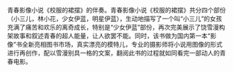 

青春影像小说《校服的裙摆》的伴奏。青春影像小说《校服的裙摆》共分四个部份（小三儿，林小花，少女伊蓝，明星伊蓝），生动地描写了一个叫“小三儿”的女孩充满了痛苦和欢乐的离奇成长，特别是“少女伊蓝”部份，再次完美展示了饶雪漫构架故事和叙述青春的超人能量，让人欲罢不能。同时，该书做为国内第一本“影像”书全新亮相图书市场，真实漂亮的模特儿，专业的摄影师将小说用图像的形式进行再创作，配以雪漫别具一格的文案，翻阅此书的过程就如同看完一部动人的青春电影。


